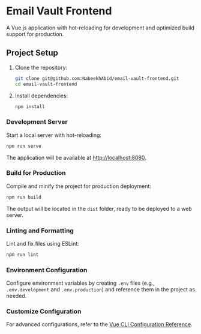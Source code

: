 # Email Vault Frontend

A Vue.js application with hot-reloading for development and optimized build support for production.

## Project Setup

1. Clone the repository:
   ```bash
   git clone git@github.com:NabeekhAbid/email-vault-frontend.git
   cd email-vault-frontend
   ```

2. Install dependencies:
   ```bash
   npm install
   ```

### Development Server

Start a local server with hot-reloading:
```bash
npm run serve
```

The application will be available at [http://localhost:8080](http://localhost:8080).

### Build for Production

Compile and minify the project for production deployment:
```bash
npm run build
```

The output will be located in the `dist` folder, ready to be deployed to a web server.

### Linting and Formatting

Lint and fix files using ESLint:
```bash
npm run lint
```

### Environment Configuration

Configure environment variables by creating `.env` files (e.g., `.env.development` and `.env.production`) and reference them in the project as needed.

### Customize Configuration

For advanced configurations, refer to the [Vue CLI Configuration Reference](https://cli.vuejs.org/config/).
